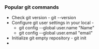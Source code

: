 ### Popular git commands
* Check git version - git --version
* Configure git user settings in your local -
  * git config --global user.name "Name"
  * git config --global user.email "email"
* Initialize git empty repository - git init
* 

